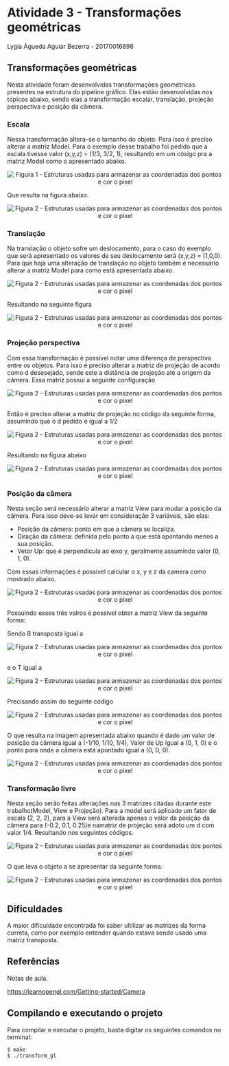 # Atividade 3 - Transformações geométricas
Lygia Águeda Aguiar Bezerra - 20170016898

## Transformações geométricas
Nesta atividade foram desenvolvidas transformações geométricas presentes na estrutura do pipeline gráfico. Elas estão desenvolvidas nos tópicos abaixo, sendo elas a transformação escalar, translação, projeção perspectiva e posição da câmera.

### Escala
Nessa transformação altera-se o tamanho do objeto. Para isso é preciso alterar a matriz Model. Para o exemplo desse trabalho foi pedido que a escala tivesse valor (x,y,z) = (1/3, 3/2, 1), resultando em um cósigo pra a matriz Model como o apresentado abaixo.

<center>

![Figura 1 - Estruturas usadas para armazenar as coordenadas dos pontos e cor o pixel](https://github.com/lygiaagueda/computercomputerGraphics/blob/master/mygl_framework/print/estruturas.png?raw=true)

</center>

Que resulta na figura abaixo.

<center>

![Figura 2 - Estruturas usadas para armazenar as coordenadas dos pontos e cor o pixel](https://github.com/lygiaagueda/computercomputerGraphics/blob/master/mygl_framework/print/estruturas.png?raw=true)

</center>

### Translação
Na translação o objeto sofre um deslocamento, para o caso do exemplo que será apresentado os valores de seu deslocamento será (x,y,z) = (1,0,0). Para que haja uma alteração de translação no objeto também é necessário alterar a matriz Model para como está apresentada abaixo.

<center>

![Figura 2 - Estruturas usadas para armazenar as coordenadas dos pontos e cor o pixel](https://github.com/lygiaagueda/computercomputerGraphics/blob/master/mygl_framework/print/estruturas.png?raw=true)

</center>

Resultando na seguinte figura

<center>

![Figura 2 - Estruturas usadas para armazenar as coordenadas dos pontos e cor o pixel](https://github.com/lygiaagueda/computercomputerGraphics/blob/master/mygl_framework/print/estruturas.png?raw=true)

</center>

### Projeção perspectiva
Com essa transformação é possível notar uma diferença de perspectiva entre os objetos. Para isso é preciso alterar a matriz de projeção de acordo como d desesejado, sende este a distância de projeção até a origem da câmera.
Essa matriz possui a seguinte configuração

<center>

![Figura 2 - Estruturas usadas para armazenar as coordenadas dos pontos e cor o pixel](https://github.com/lygiaagueda/computercomputerGraphics/blob/master/mygl_framework/print/estruturas.png?raw=true)

</center>

Então é preciso alterar a matriz de projeção no código da seguinte forma, assumindo que o d pedido é igual a 1/2

<center>

![Figura 2 - Estruturas usadas para armazenar as coordenadas dos pontos e cor o pixel](https://github.com/lygiaagueda/computercomputerGraphics/blob/master/mygl_framework/print/estruturas.png?raw=true)

</center>

Resultando na figura abaixo

<center>

![Figura 2 - Estruturas usadas para armazenar as coordenadas dos pontos e cor o pixel](https://github.com/lygiaagueda/computercomputerGraphics/blob/master/mygl_framework/print/estruturas.png?raw=true)

</center>

### Posição da câmera
Nesta seção será necessário alterar a matriz View para mudar a posição da câmera. Para isso deve-se levar em  consideração 3 variáveis, são elas:
- Posição da câmera: ponto em que a câmera se localiza.
- Diração da câmera: definida pelo ponto a que está apontando menos a sua posição.
- Vetor Up: que é perpendicula ao eixo y, geralmente assumindo valor (0, 1, 0).

Com essas informações é possível calcular o x, y e z da camera como mostrado abaixo.

<center>

![Figura 2 - Estruturas usadas para armazenar as coordenadas dos pontos e cor o pixel](https://github.com/lygiaagueda/computercomputerGraphics/blob/master/mygl_framework/print/estruturas.png?raw=true)

</center>

Possuindo esses três valros é possível obter a matriz View da seguinte forma:

Sendo B transposta igual a

<center>

![Figura 2 - Estruturas usadas para armazenar as coordenadas dos pontos e cor o pixel](https://github.com/lygiaagueda/computercomputerGraphics/blob/master/mygl_framework/print/estruturas.png?raw=true)

</center>

e o T igual a

<center>

![Figura 2 - Estruturas usadas para armazenar as coordenadas dos pontos e cor o pixel](https://github.com/lygiaagueda/computercomputerGraphics/blob/master/mygl_framework/print/estruturas.png?raw=true)

</center>

Precisando assim do seguinte código

<center>

![Figura 2 - Estruturas usadas para armazenar as coordenadas dos pontos e cor o pixel](https://github.com/lygiaagueda/computercomputerGraphics/blob/master/mygl_framework/print/estruturas.png?raw=true)

</center>

O que resulta na imagem apresentada abaixo quando é dado um valor de posição da câmera igual a (-1/10, 1/10, 1/4), Valor de Up igual a (0, 1, 0) e o ponto para onde a câmera está apontado igual a (0, 0, 0).

<center>

![Figura 2 - Estruturas usadas para armazenar as coordenadas dos pontos e cor o pixel](https://github.com/lygiaagueda/computercomputerGraphics/blob/master/mygl_framework/print/estruturas.png?raw=true)

</center>

### Transformação livre
Nesta seção serão feitas alterações nas 3 matrizes citadas durante este trabalho(Model, View e Projeção). Para a model será aplicado um fator de escala (2, 2, 2), para a View será alterada apenas o valor da posição da câmera para (-0.2, 0.1, 0.25)e namatriz de projeção será adoto um d com valor 1/4.
Resultando nos seguintes códigos.

<center>

![Figura 2 - Estruturas usadas para armazenar as coordenadas dos pontos e cor o pixel](https://github.com/lygiaagueda/computercomputerGraphics/blob/master/mygl_framework/print/estruturas.png?raw=true)

</center>

O que leva o objeto a se apresentar da seguinte forma.

<center>

![Figura 2 - Estruturas usadas para armazenar as coordenadas dos pontos e cor o pixel](https://github.com/lygiaagueda/computercomputerGraphics/blob/master/mygl_framework/print/estruturas.png?raw=true)

</center>


## Dificuldades
A maior dificuldade encontrada foi saber ultilizar as matrizes da forma correta, como por exemplo entender quando estava sendo usado uma matriz transposta. 


## Referências
Notas de aula.

https://learnopengl.com/Getting-started/Camera

## Compilando e executando o projeto
Para compilar e executar o projeto, basta digitar os seguintes comandos no terminal:

    $ make
    $ ./transform_gl
